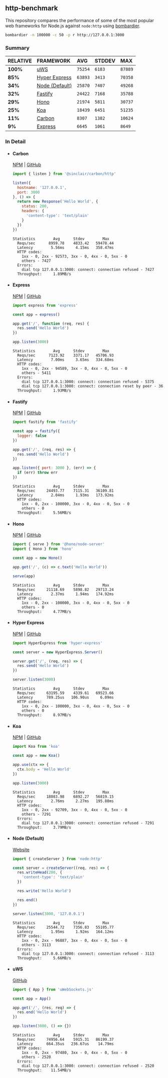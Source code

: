 ## http-benchmark

This repository compares the performance of some of the most popular web frameworks for Node.js against `node:http` using [bombardier](https://github.com/codesenberg/bombardier).

```bash
bombardier -n 100000 -c 50 -p r http://127.0.0.1:3000
```

### Summary

| RELATIVE | FRAMEWORK | AVG | STDDEV | MAX |
| :--- | :--- | :--- | :--- | :--- |
| **100%** | [uWS](#uws) | `75254` | `6183` | `87889` |
| **85%** | [Hyper Express](#hyper-express) | `63893` | `3413` | `70358` |
| **34%** | [Node (Default)](#node-default) | `25870` | `7407` | `49268` |
| **32%** | [Fastify](#fastify) | `24422` | `7168` | `35788` |
| **29%** | [Hono](#hono) | `21974` | `5811` | `30737` |
| **25%** | [Koa](#koa) | `18439` | `6451` | `51235` |
| **11%** | [Carbon](#carbon) | `8307` | `1382` | `10624` |
| **9%** | [Express](#express) | `6645` | `1061` | `8649` |


### In Detail

- #### Carbon
  [NPM](https://npmjs.com/@sinclair/carbon) | [GitHub](https://github.com/sinclairzx81/carbon)
  ```js
  import { listen } from '@sinclair/carbon/http'

  listen({
    hostname: '127.0.0.1',
    port: 3000
  }, () => {
    return new Response('Hello World', {
      status: 200,
      headers: {
        'content-type': 'text/plain'
      }
    })
  })
  ```

  ```
  Statistics        Avg      Stdev        Max
    Reqs/sec      8959.78    4833.42   59478.44
    Latency        5.56ms     4.15ms   358.47ms
    HTTP codes:
      1xx - 0, 2xx - 92573, 3xx - 0, 4xx - 0, 5xx - 0
      others - 7427
    Errors:
      dial tcp 127.0.0.1:3000: connect: connection refused - 7427
    Throughput:     1.89MB/s
  ```

- #### Express
  [NPM](https://npmjs.com/express) | [GitHub](https://github.com/expressjs/express)
  ```js
  import express from 'express'

  const app = express()

  app.get('/', function (req, res) {
    res.send('Hello World')
  })

  app.listen(3000)
  ```

  ```
  Statistics        Avg      Stdev        Max
    Reqs/sec      7123.92    3371.17   45706.93
    Latency        7.00ms     3.65ms   334.68ms
    HTTP codes:
      1xx - 0, 2xx - 94589, 3xx - 0, 4xx - 0, 5xx - 0
      others - 5411
    Errors:
      dial tcp 127.0.0.1:3000: connect: connection refused - 5375
      dial tcp 127.0.0.1:3000: connect: connection reset by peer - 36
    Throughput:     1.93MB/s
  ```

- #### Fastify
  [NPM](https://npmjs.com/fastify) | [GitHub](https://github.com/fastify/fastify)
  ```js
  import fastify from 'fastify'

  const app = fastify({
    logger: false
  })

  app.get('/', (req, res) => {
    res.send('Hello World')
  })

  app.listen({ port: 3000 }, (err) => {
    if (err) throw err
  })
  ```

  ```
  Statistics        Avg      Stdev        Max
    Reqs/sec     24493.77    7115.31   36109.81
    Latency        2.04ms     1.93ms   173.92ms
    HTTP codes:
      1xx - 0, 2xx - 100000, 3xx - 0, 4xx - 0, 5xx - 0
      others - 0
    Throughput:     5.56MB/s
  ```

- #### Hono
  [NPM](https://npmjs.com/hono) | [GitHub](https://github.com/honojs/hono)
  ```js
  import { serve } from '@hono/node-server'
  import { Hono } from 'hono'

  const app = new Hono()

  app.get('/', (c) => c.text('Hello World'))

  serve(app)
  ```

  ```
  Statistics        Avg      Stdev        Max
    Reqs/sec     21118.69    5898.82   29713.24
    Latency        2.37ms     1.94ms   174.92ms
    HTTP codes:
      1xx - 0, 2xx - 100000, 3xx - 0, 4xx - 0, 5xx - 0
      others - 0
    Throughput:     4.77MB/s
  ```

- #### Hyper Express
  [NPM](https://npmjs.com/hyper-express) | [GitHub](https://github.com/kartikk221/hyper-express)
  ```js
  import HyperExpress from 'hyper-express'

  const server = new HyperExpress.Server()

  server.get('/', (req, res) => {
    res.send('Hello World')
  })

  server.listen(3000)
  ```

  ```
  Statistics        Avg      Stdev        Max
    Reqs/sec     63195.59    4339.61   69523.66
    Latency      789.25us   106.90us     6.09ms
    HTTP codes:
      1xx - 0, 2xx - 100000, 3xx - 0, 4xx - 0, 5xx - 0
      others - 0
    Throughput:     8.97MB/s
  ```

- #### Koa
  [NPM](https://npmjs.com/koa) | [GitHub](https://github.com/koajs/koa)
  ```js
  import Koa from 'koa'

  const app = new Koa()

  app.use(ctx => {
    ctx.body = 'Hello World'
  })

  app.listen(3000)
  ```

  ```
  Statistics        Avg      Stdev        Max
    Reqs/sec     18083.98    6892.27   56819.15
    Latency        2.76ms     2.27ms   195.88ms
    HTTP codes:
      1xx - 0, 2xx - 92709, 3xx - 0, 4xx - 0, 5xx - 0
      others - 7291
    Errors:
      dial tcp 127.0.0.1:3000: connect: connection refused - 7291
    Throughput:     3.79MB/s
  ```

- #### Node (Default)
  [Website](https://nodejs.org/api/http.html)
  ```js
  import { createServer } from 'node:http'

  const server = createServer((req, res) => {
    res.writeHead(200, {
      'content-type': 'text/plain'
    })

    res.write('Hello World')

    res.end()
  })

  server.listen(3000, '127.0.0.1')
  ```

  ```
  Statistics        Avg      Stdev        Max
    Reqs/sec     25544.72    7356.83   55105.77
    Latency        1.95ms     1.92ms   164.12ms
    HTTP codes:
      1xx - 0, 2xx - 96887, 3xx - 0, 4xx - 0, 5xx - 0
      others - 3113
    Errors:
      dial tcp 127.0.0.1:3000: connect: connection refused - 3113
    Throughput:     5.66MB/s
  ```

- #### uWS
  [GitHub](https://github.com/uNetworking/uWebSockets.js)
  ```js
  import { App } from 'uWebSockets.js'

  const app = App()

  app.get('/', (res, req) => {
    res.end('Hello World')
  })

  app.listen(3000, () => {})
  ```

  ```
  Statistics        Avg      Stdev        Max
    Reqs/sec     74956.64    5915.31   86199.37
    Latency      664.35us   236.67us    14.79ms
    HTTP codes:
      1xx - 0, 2xx - 97480, 3xx - 0, 4xx - 0, 5xx - 0
      others - 2520
    Errors:
      dial tcp 127.0.0.1:3000: connect: connection refused - 2520
    Throughput:    11.54MB/s
  ```


